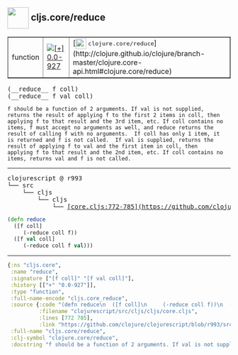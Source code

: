 ## <img width="48px" valign="middle" src="http://i.imgur.com/Hi20huC.png"> cljs.core/reduce

 <table border="1">
<tr>
<td>function</td>
<td><a href="https://github.com/cljsinfo/api-refs/tree/0.0-927"><img valign="middle" alt="[+] 0.0-927" src="https://img.shields.io/badge/+-0.0--927-lightgrey.svg"></a> </td>
<td>
[<img height="24px" valign="middle" src="http://i.imgur.com/1GjPKvB.png"> <samp>clojure.core/reduce</samp>](http://clojure.github.io/clojure/branch-master/clojure.core-api.html#clojure.core/reduce)
</td>
</tr>
</table>

 <samp>
(__reduce__ f coll)<br>
(__reduce__ f val coll)<br>
</samp>

```
f should be a function of 2 arguments. If val is not supplied,
returns the result of applying f to the first 2 items in coll, then
applying f to that result and the 3rd item, etc. If coll contains no
items, f must accept no arguments as well, and reduce returns the
result of calling f with no arguments.  If coll has only 1 item, it
is returned and f is not called.  If val is supplied, returns the
result of applying f to val and the first item in coll, then
applying f to that result and the 2nd item, etc. If coll contains no
items, returns val and f is not called.
```

---

 <pre>
clojurescript @ r993
└── src
    └── cljs
        └── cljs
            └── <ins>[core.cljs:772-785](https://github.com/clojure/clojurescript/blob/r993/src/cljs/cljs/core.cljs#L772-L785)</ins>
</pre>

```clj
(defn reduce
  ([f coll]
     (-reduce coll f))
  ([f val coll]
     (-reduce coll f val)))
```


---

```clj
{:ns "cljs.core",
 :name "reduce",
 :signature ["[f coll]" "[f val coll]"],
 :history [["+" "0.0-927"]],
 :type "function",
 :full-name-encode "cljs.core_reduce",
 :source {:code "(defn reduce\n  ([f coll]\n     (-reduce coll f))\n  ([f val coll]\n     (-reduce coll f val)))",
          :filename "clojurescript/src/cljs/cljs/core.cljs",
          :lines [772 785],
          :link "https://github.com/clojure/clojurescript/blob/r993/src/cljs/cljs/core.cljs#L772-L785"},
 :full-name "cljs.core/reduce",
 :clj-symbol "clojure.core/reduce",
 :docstring "f should be a function of 2 arguments. If val is not supplied,\nreturns the result of applying f to the first 2 items in coll, then\napplying f to that result and the 3rd item, etc. If coll contains no\nitems, f must accept no arguments as well, and reduce returns the\nresult of calling f with no arguments.  If coll has only 1 item, it\nis returned and f is not called.  If val is supplied, returns the\nresult of applying f to val and the first item in coll, then\napplying f to that result and the 2nd item, etc. If coll contains no\nitems, returns val and f is not called."}

```
